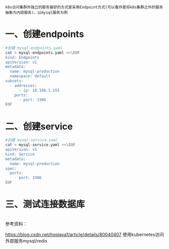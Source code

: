 `
k8s访问集群外独立的服务最好的方式是采用Endpoint方式(可以看作是将k8s集群之外的服务抽象为内部服务)，以mysql服务为例
`

# 一、创建endpoints
```bash
#创建 mysql-endpoints.yaml
cat > mysql-endpoints.yaml <<\EOF
kind: Endpoints
apiVersion: v1
metadata:
  name: mysql-production
  namespace: default
subsets:
  - addresses:
      - ip: 10.198.1.155
    ports:
      - port: 3306
EOF
```

# 二、创建service
```bash
#创建 mysql-service.yaml
cat > mysql-service.yaml <<\EOF
apiVersion: v1
kind: Service
metadata:
  name: mysql-production
spec:
  ports:
    - port: 3306
EOF
```

# 三、测试连接数据库
```

```
参考资料：

https://blog.csdn.net/hxpjava1/article/details/80040407   使用kubernetes访问外部服务mysql/redis
